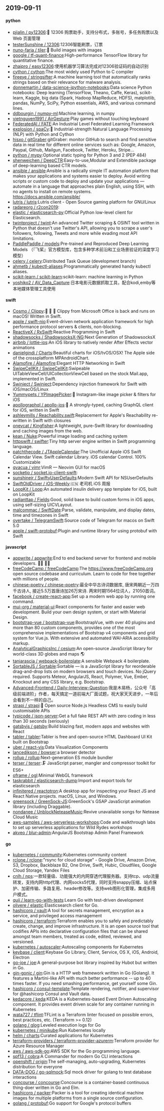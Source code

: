 ## 2019-09-11

#### python
* [pjialin / py12306](https://github.com/pjialin/py12306):🚂
12306 购票助手，支持分布式，多账号，多任务购票以及 Web 页面管理
* [testerSunshine / 12306](https://github.com/testerSunshine/12306):12306智能刷票，订票
* [nuno-faria / tiler](https://github.com/nuno-faria/tiler):👷
Build images with images
* [google / tf-quant-finance](https://github.com/google/tf-quant-finance):High-performance TensorFlow library for quantitative finance.
* [zhaipro / easy12306](https://github.com/zhaipro/easy12306):使用机器学习算法完成对12306验证码的自动识别
* [cython / cython](https://github.com/cython/cython):The most widely used Python to C compiler
* [fireeye / stringsifter](https://github.com/fireeye/stringsifter):A machine learning tool that automatically ranks strings based on their relevance for malware analysis.
* [donnemartin / data-science-ipython-notebooks](https://github.com/donnemartin/data-science-ipython-notebooks):Data science Python notebooks: Deep learning (TensorFlow, Theano, Caffe, Keras), scikit-learn, Kaggle, big data (Spark, Hadoop MapReduce, HDFS), matplotlib, pandas, NumPy, SciPy, Python essentials, AWS, and various command lines.
* [ddbourgin / numpy-ml](https://github.com/ddbourgin/numpy-ml):Machine learning, in numpy
* [vietnguyen1991 / AirGesture](https://github.com/vietnguyen1991/AirGesture):Play games without touching keyboard
* [FederatedAI / FATE](https://github.com/FederatedAI/FATE):An Industrial Level Federated Learning Framework
* [explosion / spaCy](https://github.com/explosion/spaCy):💫
Industrial-strength Natural Language Processing (NLP) with Python and Cython
* [hisxo / gitGraber](https://github.com/hisxo/gitGraber):gitGraber: monitor GitHub to search and find sensitive data in real time for different online services such as: Google, Amazon, Paypal, Github, Mailgun, Facebook, Twitter, Heroku, Stripe...
* [python / mypy](https://github.com/python/mypy):Optional static typing for Python 3 and 2 (PEP 484)
* [shenweichen / DeepCTR](https://github.com/shenweichen/DeepCTR):Easy-to-use,Modular and Extendible package of deep-learning based CTR models.
* [ansible / ansible](https://github.com/ansible/ansible):Ansible is a radically simple IT automation platform that makes your applications and systems easier to deploy. Avoid writing scripts or custom code to deploy and update your applications — automate in a language that approaches plain English, using SSH, with no agents to install on remote systems. https://docs.ansible.com/ansible/
* [lutris / lutris](https://github.com/lutris/lutris):Lutris client - Open Source gaming platform for GNU/Linux
* [radareorg / r2con2019](https://github.com/radareorg/r2con2019):
* [elastic / elasticsearch-py](https://github.com/elastic/elasticsearch-py):Official Python low-level client for Elasticsearch.
* [twintproject / twint](https://github.com/twintproject/twint):An advanced Twitter scraping & OSINT tool written in Python that doesn't use Twitter's API, allowing you to scrape a user's followers, following, Tweets and more while evading most API limitations.
* [PaddlePaddle / models](https://github.com/PaddlePaddle/models):Pre-trained and Reproduced Deep Learning Models （『飞桨』官方模型库，包含多种学术前沿和工业场景验证的深度学习模型）
* [celery / celery](https://github.com/celery/celery):Distributed Task Queue (development branch)
* [ahmetb / kubectl-aliases](https://github.com/ahmetb/kubectl-aliases):Programmatically generated handy kubectl aliases.
* [scikit-learn / scikit-learn](https://github.com/scikit-learn/scikit-learn):scikit-learn: machine learning in Python
* [yoshiko2 / AV_Data_Capture](https://github.com/yoshiko2/AV_Data_Capture):日本电影元数据抓取工具，配合kodi,emby等本地媒体管理工具使用

#### swift
* [Cosmo / Clippy](https://github.com/Cosmo/Clippy):📎
💬
🎉
Clippy from Microsoft Office is back and runs on macOS! Written in Swift.
* [apple / swift-nio](https://github.com/apple/swift-nio):Event-driven network application framework for high performance protocol servers & clients, non-blocking.
* [ReactiveX / RxSwift](https://github.com/ReactiveX/RxSwift):Reactive Programming in Swift
* [shadowsocks / ShadowsocksX-NG](https://github.com/shadowsocks/ShadowsocksX-NG):Next Generation of ShadowsocksX
* [airbnb / lottie-ios](https://github.com/airbnb/lottie-ios):An iOS library to natively render After Effects vector animations
* [danielgindi / Charts](https://github.com/danielgindi/Charts):Beautiful charts for iOS/tvOS/OSX! The Apple side of the crossplatform MPAndroidChart.
* [Alamofire / Alamofire](https://github.com/Alamofire/Alamofire):Elegant HTTP Networking in Swift
* [SwipeCellKit / SwipeCellKit](https://github.com/SwipeCellKit/SwipeCellKit):Swipeable UITableViewCell/UICollectionViewCell based on the stock Mail.app, implemented in Swift.
* [Swinject / Swinject](https://github.com/Swinject/Swinject):Dependency injection framework for Swift with iOS/macOS/Linux
* [Yummypets / YPImagePicker](https://github.com/Yummypets/YPImagePicker):📸
Instagram-like image picker & filters for iOS
* [apollographql / apollo-ios](https://github.com/apollographql/apollo-ios):📱
A strongly-typed, caching GraphQL client for iOS, written in Swift
* [ashleymills / Reachability.swift](https://github.com/ashleymills/Reachability.swift):Replacement for Apple's Reachability re-written in Swift with closures
* [onevcat / Kingfisher](https://github.com/onevcat/Kingfisher):A lightweight, pure-Swift library for downloading and caching images from the web.
* [kean / Nuke](https://github.com/kean/Nuke):Powerful image loading and caching system
* [httpswift / swifter](https://github.com/httpswift/swifter):Tiny http server engine written in Swift programming language.
* [patchthecode / JTAppleCalendar](https://github.com/patchthecode/JTAppleCalendar):The Unofficial Apple iOS Swift Calendar View. Swift calendar Library. iOS calendar Control. 100% Customizable
* [qvacua / vimr](https://github.com/qvacua/vimr):VimR — Neovim GUI for macOS
* [socketio / socket.io-client-swift](https://github.com/socketio/socket.io-client-swift):
* [sunshinejr / SwiftyUserDefaults](https://github.com/sunshinejr/SwiftyUserDefaults):Modern Swift API for NSUserDefaults
* [SwiftOldDriver / iOS-Weekly](https://github.com/SwiftOldDriver/iOS-Weekly):🇨🇳
老司机 iOS 周报
* [LoopKit / Loop](https://github.com/LoopKit/Loop):An automated insulin delivery app template for iOS, built on LoopKit
* [radianttap / Fields](https://github.com/radianttap/Fields):Good, solid base to build custom forms in iOS apps, using self-sizing UICVLayout.
* [malcommac / SwiftDate](https://github.com/malcommac/SwiftDate):Parse, validate, manipulate, and display dates, time and timezones in Swift
* [overtake / TelegramSwift](https://github.com/overtake/TelegramSwift):Source code of Telegram for macos on Swift 5.0
* [apple / swift-protobuf](https://github.com/apple/swift-protobuf):Plugin and runtime library for using protobuf with Swift

#### javascript
* [appwrite / appwrite](https://github.com/appwrite/appwrite):End to end backend server for frontend and mobile developers.
👩‍💻
👨‍💻
* [freeCodeCamp / freeCodeCamp](https://github.com/freeCodeCamp/freeCodeCamp):The https://www.freeCodeCamp.org open source codebase and curriculum. Learn to code for free together with millions of people.
* [chinese-poetry / chinese-poetry](https://github.com/chinese-poetry/chinese-poetry):最全中华古诗词数据库, 唐宋两朝近一万四千古诗人, 接近5.5万首唐诗加26万宋诗. 两宋时期1564位词人，21050首词。
* [facebook / create-react-app](https://github.com/facebook/create-react-app):Set up a modern web app by running one command.
* [mui-org / material-ui](https://github.com/mui-org/material-ui):React components for faster and easier web development. Build your own design system, or start with Material Design.
* [bootstrap-vue / bootstrap-vue](https://github.com/bootstrap-vue/bootstrap-vue):BootstrapVue, with over 40 plugins and more than 80 custom components, provides one of the most comprehensive implementations of Bootstrap v4 components and grid system for Vue.js. With extensive and automated WAI-ARIA accessibility markup.
* [AnalyticalGraphicsInc / cesium](https://github.com/AnalyticalGraphicsInc/cesium):An open-source JavaScript library for world-class 3D globes and maps
🌎
* [taniarascia / webpack-boilerplate](https://github.com/taniarascia/webpack-boilerplate):A sensible Webpack 4 boilerplate.
* [SortableJS / Sortable](https://github.com/SortableJS/Sortable):Sortable — is a JavaScript library for reorderable drag-and-drop lists on modern browsers and touch devices. No jQuery required. Supports Meteor, AngularJS, React, Polymer, Vue, Ember, Knockout and any CSS library, e.g. Bootstrap.
* [Advanced-Frontend / Daily-Interview-Question](https://github.com/Advanced-Frontend/Daily-Interview-Question):我是木易杨，公众号「高级前端进阶」作者，每天搞定一道前端大厂面试题，祝大家天天进步，一年后会看到不一样的自己。
* [strapi / strapi](https://github.com/strapi/strapi):🚀
Open source Node.js Headless CMS to easily build customisable APIs
* [typicode / json-server](https://github.com/typicode/json-server):Get a full fake REST API with zero coding in less than 30 seconds (seriously)
* [gatsbyjs / gatsby](https://github.com/gatsbyjs/gatsby):Build blazing fast, modern apps and websites with React
* [tabler / tabler](https://github.com/tabler/tabler):Tabler is free and open-source HTML Dashboard UI Kit built on Bootstrap
* [uber / react-vis](https://github.com/uber/react-vis):Data Visualization Components
* [lancedikson / bowser](https://github.com/lancedikson/bowser):a browser detector
* [rollup / rollup](https://github.com/rollup/rollup):Next-generation ES module bundler
* [terser / terser](https://github.com/terser/terser):🗜
JavaScript parser, mangler and compressor toolkit for ES6+
* [oframe / ogl](https://github.com/oframe/ogl):Minimal WebGL framework
* [taskrabbit / elasticsearch-dump](https://github.com/taskrabbit/elasticsearch-dump):Import and export tools for elasticsearch
* [infinitered / reactotron](https://github.com/infinitered/reactotron):A desktop app for inspecting your React JS and React Native projects. macOS, Linux, and Windows.
* [greensock / GreenSock-JS](https://github.com/greensock/GreenSock-JS):GreenSock's GSAP JavaScript animation library (including Draggable).
* [nondanee / UnblockNeteaseMusic](https://github.com/nondanee/UnblockNeteaseMusic):Revive unavailable songs for Netease Cloud Music
* [aws-samples / aws-serverless-workshops](https://github.com/aws-samples/aws-serverless-workshops):Code and walkthrough labs to set up serverless applications for Wild Rydes workshops
* [akveo / blur-admin](https://github.com/akveo/blur-admin):AngularJS Bootstrap Admin Panel Framework

#### go
* [kubernetes / community](https://github.com/kubernetes/community):Kubernetes community content
* [rclone / rclone](https://github.com/rclone/rclone):"rsync for cloud storage" - Google Drive, Amazon Drive, S3, Dropbox, Backblaze B2, One Drive, Swift, Hubic, Cloudfiles, Google Cloud Storage, Yandex Files
* [cnlh / nps](https://github.com/cnlh/nps):一款轻量级、功能强大的内网穿透代理服务器。支持tcp、udp流量转发，支持内网http代理、内网socks5代理，同时支持snappy压缩、站点保护、加密传输、多路复用、header修改等。支持web图形化管理，集成多用户模式。
* [quii / learn-go-with-tests](https://github.com/quii/learn-go-with-tests):Learn Go with test-driven development
* [olivere / elastic](https://github.com/olivere/elastic):Elasticsearch client for Go.
* [hashicorp / vault](https://github.com/hashicorp/vault):A tool for secrets management, encryption as a service, and privileged access management
* [hashicorp / terraform](https://github.com/hashicorp/terraform):Terraform enables you to safely and predictably create, change, and improve infrastructure. It is an open source tool that codifies APIs into declarative configuration files that can be shared amongst team members, treated as code, edited, reviewed, and versioned.
* [kubernetes / autoscaler](https://github.com/kubernetes/autoscaler):Autoscaling components for Kubernetes
* [keybase / client](https://github.com/keybase/client):Keybase Go Library, Client, Service, OS X, iOS, Android, Electron
* [go-joe / joe](https://github.com/go-joe/joe):A general-purpose bot library inspired by Hubot but written in Go.
* [gin-gonic / gin](https://github.com/gin-gonic/gin):Gin is a HTTP web framework written in Go (Golang). It features a Martini-like API with much better performance -- up to 40 times faster. If you need smashing performance, get yourself some Gin.
* [hashicorp / consul-template](https://github.com/hashicorp/consul-template):Template rendering, notifier, and supervisor for @hashicorp Consul and Vault data.
* [kedacore / keda](https://github.com/kedacore/keda):KEDA is a Kubernetes-based Event Driven Autoscaling component. It provides event driven scale for any container running in Kubernetes
* [wata727 / tflint](https://github.com/wata727/tflint):TFLint is a Terraform linter focused on possible errors, best practices, etc. (Terraform >= 0.12)
* [golang / glog](https://github.com/golang/glog):Leveled execution logs for Go
* [kubernetes / minikube](https://github.com/kubernetes/minikube):Run Kubernetes locally
* [helm / charts](https://github.com/helm/charts):Curated applications for Kubernetes
* [terraform-providers / terraform-provider-azurerm](https://github.com/terraform-providers/terraform-provider-azurerm):Terraform provider for Azure Resource Manager
* [aws / aws-sdk-go](https://github.com/aws/aws-sdk-go):AWS SDK for the Go programming language.
* [spf13 / cobra](https://github.com/spf13/cobra):A Commander for modern Go CLI interactions
* [openshift / origin](https://github.com/openshift/origin):The self-managing, auto-upgrading, Kubernetes distribution for everyone
* [DATA-DOG / go-sqlmock](https://github.com/DATA-DOG/go-sqlmock):Sql mock driver for golang to test database interactions
* [concourse / concourse](https://github.com/concourse/concourse):Concourse is a container-based continuous thing-doer written in Go and Elm.
* [hashicorp / packer](https://github.com/hashicorp/packer):Packer is a tool for creating identical machine images for multiple platforms from a single source configuration.
* [golang / protobuf](https://github.com/golang/protobuf):Go support for Google's protocol buffers

